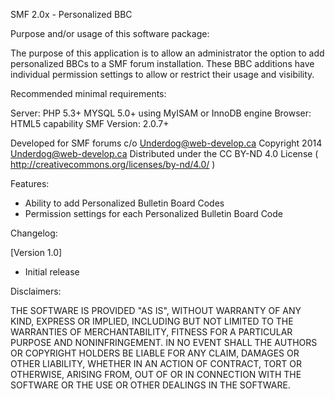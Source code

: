 SMF 2.0x - Personalized BBC

Purpose and/or usage of this software package:

The purpose of this application is to allow an administrator the option to add personalized BBCs to a SMF forum installation.  These BBC additions have individual permission settings to allow or restrict their usage and visibility.


Recommended minimal requirements:

Server:  PHP 5.3+
         MYSQL 5.0+ using MyISAM or InnoDB engine
Browser: HTML5 capability
SMF Version: 2.0.7+

Developed for SMF forums c/o Underdog@web-develop.ca
Copyright 2014 Underdog@web-develop.ca
Distributed under the CC BY-ND 4.0 License ( http://creativecommons.org/licenses/by-nd/4.0/ )

Features:

+ Ability to add Personalized Bulletin Board Codes
+ Permission settings for each Personalized Bulletin Board Code


Changelog:

[Version 1.0]
+ Initial release

Disclaimers:

THE SOFTWARE IS PROVIDED "AS IS", WITHOUT WARRANTY OF ANY KIND, EXPRESS OR IMPLIED,
INCLUDING BUT NOT LIMITED TO THE WARRANTIES OF MERCHANTABILITY, FITNESS FOR A PARTICULAR PURPOSE AND NONINFRINGEMENT.
IN NO EVENT SHALL THE AUTHORS OR COPYRIGHT HOLDERS BE LIABLE FOR ANY CLAIM,
DAMAGES OR OTHER LIABILITY, WHETHER IN AN ACTION OF CONTRACT, TORT OR OTHERWISE, ARISING FROM,
OUT OF OR IN CONNECTION WITH THE SOFTWARE OR THE USE OR OTHER DEALINGS IN THE SOFTWARE.

